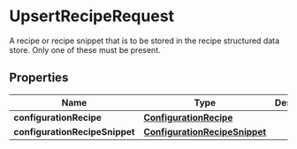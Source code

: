 

# UpsertRecipeRequest

A recipe or recipe snippet that is to be stored in the recipe structured data store.  Only one of these must be present.

## Properties

Name | Type | Description | Notes
------------ | ------------- | ------------- | -------------
**configurationRecipe** | [**ConfigurationRecipe**](ConfigurationRecipe.md) |  |  [optional]
**configurationRecipeSnippet** | [**ConfigurationRecipeSnippet**](ConfigurationRecipeSnippet.md) |  |  [optional]



